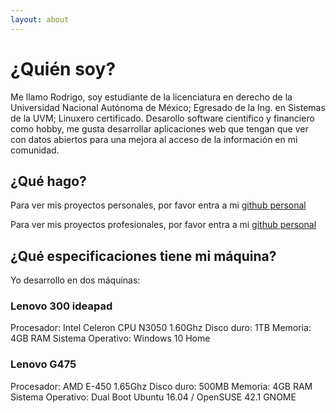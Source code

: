 ```yaml
---
layout: about
---
```


# ¿Quién soy?

Me llamo Rodrigo, soy estudiante de la licenciatura en derecho de la Universidad Nacional Autónoma de México; Egresado de la Ing. en Sistemas de la UVM; Linuxero certificado. Desarollo software cientifico y financiero como hobby, me gusta desarrollar aplicaciones web que tengan que ver con datos abiertos para una mejora al acceso de la información en mi comunidad.  

## ¿Qué hago?

Para ver mis proyectos personales, por favor entra a mi [github personal](http://github.com/perseoq)

Para ver mis proyectos profesionales, por favor entra a mi [github personal](http://github.com/34kk)

## ¿Qué especificaciones tiene mi máquina?

Yo desarrollo en dos máquinas:

### Lenovo 300 ideapad

Procesador: Intel Celeron CPU N3050 1.60Ghz
Disco duro: 1TB
Memoria: 4GB RAM
Sistema Operativo: Windows 10 Home

### Lenovo G475

Procesador: AMD E-450 1.65Ghz
Disco duro: 500MB
Memoria: 4GB RAM
Sistema Operativo: Dual Boot Ubuntu 16.04 / OpenSUSE 42.1 GNOME
